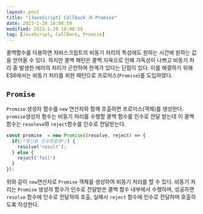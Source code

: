 ```yaml
---
layout: post
title: "[JavaScript] Callback 과 Promise"
date: 2023-1-28 18:00:59
modified: 2023-1-28 18:00:59
tag: [JavaScript, CallBack, Promise]
---
```


콜백함수를 이용하면 자바스크립트의 비동기 처리의 특성에도 원하는 시간에 원하는 값을 얻어올 수 있다. 하지만 콜백 패턴은 콜백 지옥으로 인해 가독성이 나쁘고 비동기 처리 중 발생한 에러의 처리가 곤란하며 한계가 있다는 단점이 있다. 이를 해결하기 위해 ES6에서는 비동기 처리를 위한 패턴으로 프로미스(`Promise`)를 도입하였다.

## `Promise`
`Promise` 생성자 함수를 `new` 연산자와 함께 호출하면 프로미스(객체)를 생성한다. `promise`생성자 함수는 비동기 처리를 수행할 콜백 함수를 인수로 전달 받는데 이 콜백 함수는 `resoleve`와 `reject`함수를 인수로 전달받는다. 
```javascript
const promise  = new Promise((resolve, reject) => {
  if(/*통신을 성공했을때*/) {
    resolve('result');
  } else {
    rejuct('fail')
  }
});
```
위와 같이 `new`연산자로 `Promise` 객체를 생성하여 비동기 처리를 할 수 있다. 비동기 처리는 `Promise` 생성자 함수가 인수로 전달받은 콜백 함수 내부에서 수행하며, 성공하면 `resolve` 함수에 인수로 전달하여 호출, 실패시 `reject` 함수에 인수로 전달하며 호출하도록 작성한다. 